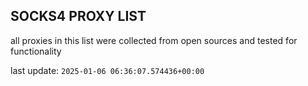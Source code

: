 ## SOCKS4 PROXY LIST

all proxies in this list were collected from open sources and tested for functionality

last update: `2025-01-06 06:36:07.574436+00:00`